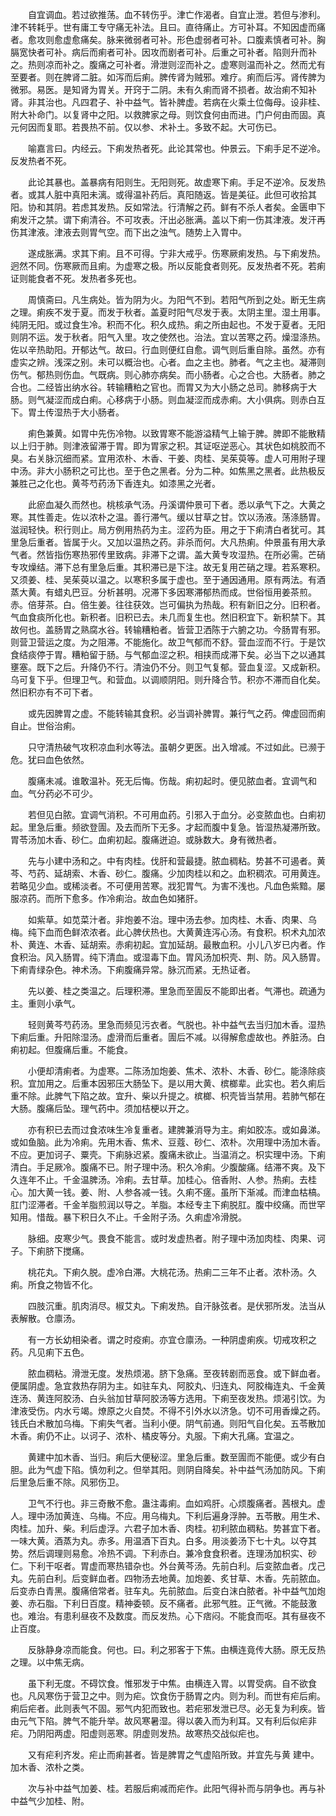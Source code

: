 <!-- { "loadSidebar": true } -->
　　自宜调血。若过欲推荡。血不转伤乎。津亡作渴者。自宜止泄。若但与渗利。津不转耗乎。世有庸工专守痛无补法。且曰。直待痛止。方可补耳。不知因虚而痛者。愈攻则愈虚愈痛矣。脉来微弱者可补。形色虚弱者可补。口腹素慎者可补。胸膈宽快者可补。病后而痢者可补。因攻而剧者可补。后重之可补者。陷则升而补之。热则凉而补之。腹痛之可补者。滑泄则涩而补之。虚寒则温而补之。然而尤有至要者。则在脾肾二脏。如泻而后痢。脾传肾为贼邪。难疗。痢而后泻。肾传脾为微邪。易医。是知肾为胃关。开窍于二阴。未有久痢而肾不损者。故治痢不知补肾。非其治也。凡四君子、补中益气。皆补脾虚。若病在火乘土位侮母。设非桂、附大补命门。以复肾中之阳。以救脾家之母。则饮食何由而进。门户何由而固。真元何因而复耶。若畏热不前。仅以参、术补土。多致不起。大可伤已。

　　喻嘉言曰。内经云。下痢发热者死。此论其常也。仲景云。下痢手足不逆冷。反发热者不死。

　　此论其暴也。盖暴病有阳则生。无阳则死。故虚寒下痢。手足不逆冷。反发热者。或其人脏中真阳未漓。或得温补药后。真阳随返。皆是美征。此但可收拾其阳。协和其阴。若虑其发热。反如常法。行清解之药。鲜有不杀人者矣。金匮申下痢发汗之禁。谓下痢清谷。不可攻表。汗出必胀满。盖以下痢一伤其津液。发汗再伤其津液。津液去则胃气空。而下出之浊气。随势上入胃中。

　　遂成胀满。求其下痢。且不可得。宁非大戒乎。伤寒厥痢发热。与下痢发热。迥然不同。伤寒厥而且痢。为虚寒之极。所以反能食者则死。反发热者不死。若痢证则能食者不死。发热者多死也。

　　周慎斋曰。凡生病处。皆为阴为火。为阳气不到。若阳气所到之处。断无生病之理。痢疾不发于夏。而发于秋者。盖夏时阳气尽发于表。太阴主里。湿土用事。纯阴无阳。或过食生冷。积而不化。积久成热。痢之所由起也。不发于夏者。无阳则阴不运。发于秋者。阳气入里。攻之使然也。治法。宜以苦寒之药。燥湿涤热。佐以辛热助阳。开郁达气。故曰。行血则便红自愈。调气则后重自除。虽然。亦有虚实之辨。浅深之别。未可以概治也。心者。血之主也。肺者。气之主也。凝滞则伤气。郁热则伤血。气既病。则心肺亦病矣。而小肠者。心之合也。大肠者。肺之合也。二经皆出纳水谷。转输糟粕之官也。而胃又为大小肠之总司。肺移病于大肠。则气凝涩而成白痢。心移病于小肠。则血凝涩而成赤痢。大小俱病。则赤白互下。胃土传湿热于大小肠者。

　　痢色兼黄。如胃中先伤冷物。以致胃寒不能游溢精气上输于脾。脾即不能散精以上归于肺。则津液留滞于胃。即为胃家之积。其证呕逆恶心。其状色如桃胶而不臭。右关脉沉细而紧。宜用浓朴、木香、干姜、肉桂、吴茱萸等。虚人可用附子理中汤。非大小肠积之可比也。至于色之黑者。分为二种。如焦黑之黑者。此热极反兼胜己之化也。黄芩芍药汤下香连丸。如漆黑之光者。

　　此瘀血凝久而然也。桃核承气汤。丹溪谓仲景可下者。悉以承气下之。大黄之寒。其性善走。佐以浓朴之温。善行滞气。缓以甘草之甘。饮以汤液。荡涤肠胃。滋润轻快。积行则止。局方例用热药为主。涩药为臣。用之于下痢清白者犹可。其里急后重者。皆属于火。又加以温热之药。非杀而何。大凡热痢。仲景虽有用大承气者。然皆指伤寒热邪传里致病。非滞下之谓。盖大黄专攻湿热。在所必需。芒硝专攻燥结。滞下总有里急后重。其积滞已是下注。故无复用芒硝之理。若系寒积。又须姜、桂、吴茱萸以温之。以寒积多属于虚也。至于通因通用。原有两法。有酒蒸大黄。有蜡丸巴豆。分析甚明。况滞下多因寒滞郁热而成。世俗恒用姜茶煎。赤。倍芽茶。白。倍生姜。往往获效。岂可偏执为热哉。积有新旧之分。旧积者。气血食痰所化也。新积者。旧积已去。未几而复生也。然旧积宜下。新积禁下。其故何也。盖肠胃之熟腐水谷。转输糟粕者。皆营卫洒陈于六腑之功。今肠胃有邪。则营卫营运之度。为之阻滞。不能施化。故卫气郁而不舒。营血涩而不行。于是饮食结痰停于胃。糟粕留于肠。与气郁血涩之积。相挟而成滞下矣。必当下之以通其壅塞。既下之后。升降仍不行。清浊仍不分。则卫气复郁。营血复涩。又成新积。乌可复下乎。但理卫气。和营血。以调顺阴阳。则升降合节。积亦不滞而自化矣。然旧积亦有不可下者。

　　或先因脾胃之虚。不能转输其食积。必当调补脾胃。兼行气之药。俾虚回而痢自止。世俗治痢。

　　只守清热破气攻积凉血利水等法。虽朝夕更医。出入增减。不过如此。已濒于危。犹曰血色依然。

　　腹痛未减。谁敢温补。死无后悔。伤哉。痢初起时。便见脓血者。宜调气和血。气分药必不可少。

　　若但见白脓。宜调气消积。不可用血药。引邪入于血分。必变脓血也。白痢初起。里急后重。频欲登圊。及去而所下无多。才起而腹中复急。皆湿热凝滞所致。胃苓汤加木香、砂仁。血痢初起。腹痛迸迫。或脉数大。身有微热者。

　　先与小建中汤和之。中有肉桂。伐肝和营最捷。脓血稠粘。势甚不可遏者。黄芩、芍药、延胡索、木香、砂仁。腹痛。少加肉桂以和之。血积稠浓。可用黄连。若略见少血。或稀淡者。不可便用苦寒。戕犯胃气。为害不浅也。凡血色紫黯。屡服凉药。而所下愈多。作冷痢治。故血色如猪肝。

　　如紫草。如苋菜汁者。非炮姜不治。理中汤去参。加肉桂、木香、肉果、乌梅。纯下血而色鲜浓浓者。此心脾伏热也。大黄黄连泻心汤。有食积。枳术丸加浓朴、黄连、木香、延胡索。赤痢初起。宜加延胡。最散血积。小儿八岁已内者。作食积治。风入肠胃。纯下清血。或湿毒下血。胃风汤加枳壳、荆、防。风入肠胃。下痢青绿杂色。神术汤。下痢腹痛异常。脉沉而紧。无热证者。

　　先以姜、桂之类温之。后理积滞。里急而至圊反不能即出者。气滞也。疏通为主。重则小承气。

　　轻则黄芩芍药汤。里急而频见污衣者。气脱也。补中益气去当归加木香。湿热下痢后重。升阳除湿汤。虚滑而后重者。圊后不减。以得解愈虚故也。养脏汤。白痢初起。但腹痛后重。不能食。

　　小便却清痢者。为虚寒。二陈汤加炮姜、焦术、浓朴、木香、砂仁。能涤除痰积。宜加用之。后重本因邪压大肠坠下。是以用大黄、槟榔辈。此实也。若久痢后重不除。此脾气下陷之故。宜升、柴以升提之。槟榔、枳壳皆当禁用。若肺气郁在大肠。腹痛后坠。理气药中。须加桔梗以开之。

　　亦有积已去而过食浓味生冷复重者。建脾兼消导为主。痢如胶冻。或如鼻涕。或如鱼脑。此为冷痢。先用木香、焦术、豆蔻、砂仁、浓朴。次用理中汤加木香。不应。更加诃子、粟壳。下痢脉迟紧。腹痛未欲止。当温消之。枳实理中汤。下痢清白。手足厥冷。腹痛不已。附子理中汤。积久冷痢。少腹酸痛。结滞不爽。及下久连年不止。千金温脾汤。冷痢。去甘草。加桂心。倍香附、人参。热痢。去桂心。加大黄一钱。姜、附、人参各减一钱。久痢不瘥。虽所下渐减。而津血枯槁。肛门涩滞者。千金羊脂煎润以导之。羊脂。本经专主下痢脱肛。腹中绞痛。而世罕知用。惜哉。暴下积日久不止。千金附子汤。久痢虚冷滑脱。

　　脉细。皮寒少气。畏食不能言。或时发虚热者。附子理中汤加肉桂、肉果、诃子。下痢脐下搅痛。

　　桃花丸。下痢久脱。虚冷白滞。大桃花汤。热痢二三年不止者。浓朴汤。久痢。所食之物皆不化。

　　四肢沉重。肌肉消尽。椒艾丸。下痢发热。自汗脉弦者。是伏邪所发。法当从表解散。仓廪汤。

　　有一方长幼相染者。谓之时疫痢。亦宜仓廪汤。一种阴虚痢疾。切戒攻积之药。凡见痢下五色。

　　脓血稠粘。滑泄无度。发热烦渴。脐下急痛。至夜转剧而恶食。或下鲜血者。便属阴虚。急宜救热存阴为主。如驻车丸、阿胶丸、归连丸、阿胶梅连丸、千金黄连汤、黄连阿胶汤、白头翁加甘草阿胶汤等方选用。下痢至夜发热。烦渴引饮。为津液受伤。内水亏竭。燎原之火自焚。不得不引外水以济急。切不可用香燥之药。钱氏白术散加乌梅。下痢失气者。当利小便。阴气前通。则阳气自化矣。五苓散加木香。痢仍不止。以诃子、浓朴、橘皮等分。丸服。下痢大孔痛。宜温之。

　　黄建中加木香、当归。痢后大便秘涩。里急后重。数至圊而不能便。或少有白胆。此为气虚下陷。慎勿利之。但举其阳。则阴自降矣。补中益气汤加防风。下痢后里急后重不除。风邪伤卫。

　　卫气不行也。非三奇散不愈。蛊注毒痢。血如鸡肝。心烦腹痛者。茜根丸。虚人。理中汤加黄连、乌梅。不应。用乌梅丸。下利后遍身浮肿。五苓散。用生术、肉桂。加升、柴。利后虚浮。六君子加木香、肉桂。初利脓血稠粘。势甚宜下者。一味大黄。酒蒸为丸。赤多。用温酒下百丸。白多。用淡姜汤下七十丸。以夺其势。然后调理则易愈。冷热不调。下利赤白。兼冷食食积者。连理汤加枳实、砂仁。下利干呕者。胃虚而寒热错杂也。外台黄芩汤。先前白利。后变脓血者。戊己丸。先前白利。后变鲜血者。四物汤去地黄。加炮姜、炙甘草、木香。先前脓血。后变赤白青黑。腹痛倍常者。驻车丸。先前脓血。后变白沫白脓者。补中益气加炮姜、赤石脂。下利日百度。精神委顿。反不痛者。此邪气胜。正气微。不能鼓激也。难治。有患利昼夜不及数度。而反发热。心下痞闷。不能食而呕。其有昼夜不止百度。

　　反脉静身凉而能食。何也。曰。利之邪客于下焦。由横连竟传大肠。原无反热之理。以中焦无病。

　　虽下利无度。不碍饮食。惟邪发于中焦。由横连入胃。以胃受病。自不欲食也。凡风寒伤于营卫之中。则为疟。饮食伤于肠胃之内。则为利。而世有疟后痢。痢后疟者。此则表气不固。邪气内犯而致也。若疟邪发泄已尽。必无复为利疾。皆由元气下陷。脾气不能升举。故风寒暑湿。得以袭入而为利耳。又有利后似疟非疟。乃阴阳两虚。阳虚则恶寒。阴虚则发热。故寒热交战似疟也。

　　又有疟利齐发。疟止而痢甚者。皆是脾胃之气虚陷所致。并宜先与黄 建中。加木香、浓朴之类。

　　次与补中益气加姜、桂。若服后痢减而疟作。此阳气得补而与阴争也。再与补中益气少加桂、附。

